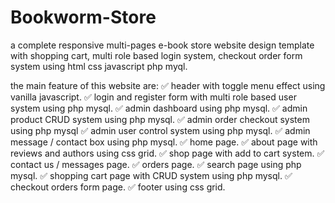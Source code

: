 # Bookworm-Store

a complete responsive multi-pages e-book store website design template with shopping cart, multi role based login system, checkout order form system using html css javascript php myql.

the main feature of this website are:
✅ header with toggle menu effect using vanilla javascript.
✅ login and register form with multi role based user system using php mysql.
✅ admin dashboard using php mysql.
✅ admin product CRUD system using php mysql.
✅ admin order checkout system using php mysql
✅ admin user control system using php mysql.
✅ admin message / contact box using php mysql.
✅ home page.
✅ about page with reviews and authors using css grid.
✅ shop page with add to cart system.
✅ contact us / messages page.
✅ orders page.
✅ search page using php mysql.
✅ shopping cart page with CRUD system using php mysql.
✅ checkout orders form page.
✅ footer using css grid.
